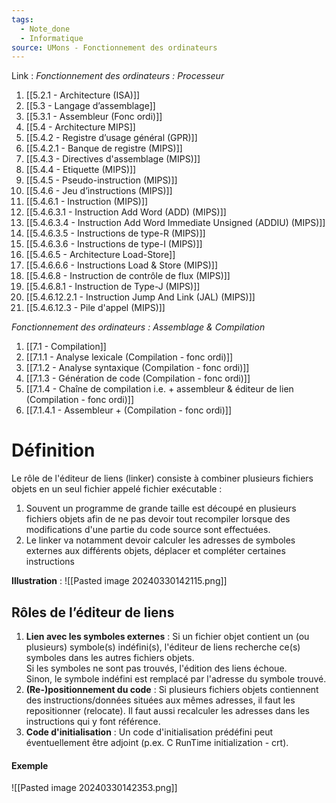 ```yaml
---
tags:
  - Note_done
  - Informatique
source: UMons - Fonctionnement des ordinateurs
---
```


Link :
_Fonctionnement des ordinateurs : Processeur_
1. [[5.2.1 - Architecture (ISA)]]
2. [[5.3 - Langage d’assemblage]]
3. [[5.3.1 - Assembleur (Fonc ordi)]]
4. [[5.4 - Architecture MIPS]]
5. [[5.4.2 - Registre d’usage général (GPR)]]
6. [[5.4.2.1 - Banque de registre (MIPS)]]
7. [[5.4.3 - Directives d'assemblage (MIPS)]]
8. [[5.4.4 - Etiquette (MIPS)]]
9. [[5.4.5 - Pseudo-instruction (MIPS)]]
10. [[5.4.6 - Jeu d’instructions (MIPS)]]
11. [[5.4.6.1 - Instruction (MIPS)]]
12. [[5.4.6.3.1 - Instruction Add Word (ADD) (MIPS)]]
13. [[5.4.6.3.4 - Instruction Add Word Immediate Unsigned (ADDIU) (MIPS)]]
14. [[5.4.6.3.5 - Instructions de type-R (MIPS)]]
15. [[5.4.6.3.6 - Instructions de type-I (MIPS)]]
16. [[5.4.6.5 - Architecture Load-Store]]
17. [[5.4.6.6.6 - Instructions Load & Store (MIPS)]]
18. [[5.4.6.8 - Instruction de contrôle de flux (MIPS)]]
19. [[5.4.6.8.1 - Instruction de Type-J (MIPS)]]
20. [[5.4.6.12.2.1 - Instruction Jump And Link (JAL) (MIPS)]]
21. [[5.4.6.12.3 - Pile d'appel (MIPS)]]

_Fonctionnement des ordinateurs : Assemblage & Compilation_
1. [[7.1 - Compilation]]
2. [[7.1.1 - Analyse lexicale (Compilation - fonc ordi)]]
3. [[7.1.2 - Analyse syntaxique (Compilation - fonc ordi)]]
4. [[7.1.3 - Génération de code (Compilation - fonc ordi)]]
5. [[7.1.4 - Chaîne de compilation i.e. + assembleur & éditeur de lien (Compilation - fonc ordi)]]
6. [[7.1.4.1 - Assembleur + (Compilation - fonc ordi)]]

# Définition
Le rôle de l'éditeur de liens (linker) consiste à combiner plusieurs fichiers objets en un seul fichier appelé fichier exécutable : 
1. Souvent un programme de grande taille est découpé en plusieurs fichiers objets afin de ne pas devoir tout recompiler lorsque des modifications d'une partie du code source sont effectuées. 
2. Le linker va notamment devoir calculer les adresses de symboles externes aux différents objets, déplacer et compléter certaines instructions

**Illustration** : ![[Pasted image 20240330142115.png]]
## Rôles de l’éditeur de liens
1. **Lien avec les symboles externes** :
	Si un fichier objet contient un (ou plusieurs) symbole(s) indéfini(s), l'éditeur de liens recherche ce(s) symboles dans les autres fichiers objets. 
	\
	Si les symboles ne sont pas trouvés, l'édition des liens échoue. 
	\
	Sinon, le symbole indéfini est remplacé par l'adresse du symbole trouvé. 
1. **(Re-)positionnement du code** :
	Si plusieurs fichiers objets contiennent des instructions/données situées aux mêmes adresses, il faut les repositionner (relocate). Il faut aussi recalculer les adresses dans les instructions qui y font référence. 
2. **Code d'initialisation** :
	Un code d'initialisation prédéfini peut éventuellement être adjoint 
	(p.ex. C RunTime initialization - crt). 

#### Exemple
![[Pasted image 20240330142353.png]]